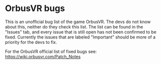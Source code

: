# OrbusVR bugs
This is an unofficial bug list of the game OrbusVR. The devs do not know about this, neither do they check this list.
The list can be found in the "Issues" tab, and every issue that is still open has not been confirmed to be fixed. Currently
the issues that are labeled "Important" should be more of a priority for the devs to fix.

For the OrbusVR official list of fixed bugs see: https://wiki.orbusvr.com/Patch_Notes
